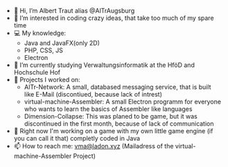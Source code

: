 - 👋 Hi, I’m Albert Traut alias @AlTrAugsburg
- 👀 I’m interested in coding crazy ideas, that take too much of my spare time
- 💻 My knowledge:
  - Java and JavaFX(only 2D)
  - PHP, CSS, JS
  - Electron
- 🌱 I’m currently studying Verwaltungsinformatik at the HföD and Hochschule Hof
- 📝 Projects I worked on:
  - AlTr-Network: A small, databased messaging service, that is built like E-Mail (discontiued, because lack of intrest)
  - virtual-machine-Assembler: A small Electron programm for everyone who wants to learn the basics of Assembler like languages
  - Dimension-Collapse: This was planed to be game, but it was discontinued in the first month, because of lack of communication
- 🤫 Right now I'm working on a game with my own little game engine (if you can call it that) completly coded in Java
- 📫 How to reach me: vma@ladon.xyz (Mailadress of the virtual-machine-Assembler Project)

<!---
AlTrAugsburg/AlTrAugsburg is a ✨ special ✨ repository because its `README.md` (this file) appears on your GitHub profile.
You can click the Preview link to take a look at your changes.
--->
